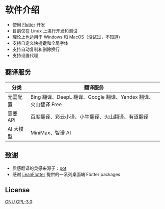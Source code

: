 # 软件介绍

- 使用 [Flutter](https://flutter.dev) 开发
- 目前仅在 Linux 上进行开发和测试
- 理论上也适用于 Windows 和 MacOS（没试过，不知道）
- 支持自定义快捷键和全局字体
- 支持自动复制和删除换行
- 支持设置代理

## 翻译服务

| 分类      | 翻译服务                                                       |
| --------- | -------------------------------------------------------------- |
| 无需配置  | Bing 翻译、DeepL 翻译、Google 翻译、Yandex 翻译、火山翻译 Free |
| 需要 API  | 百度翻译、彩云小译、小牛翻译、火山翻译、有道翻译               |
| AI 大模型 | MiniMax、智谱 AI                                               |

## 致谢

- 质感翻译的灵感来源于：[pot](https://github.com/pot-app/pot-desktop)
- 感谢 [LeanFlutter](https://github.com/leanflutter) 提供的一系列桌面端 Flutter packages

## License

[GNU GPL-3.0](https://github.com/gvenusleo/MeTranslate/blob/main/LICENSE)
